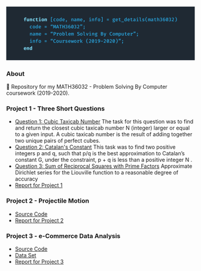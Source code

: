 ![](figures/cover.png)

### About
🎲 Repository for my MATH36032 - Problem Solving By Computer coursework (2019-2020).

### Project 1 - Three Short Questions
- [Question 1: Cubic Taxicab Number](ex1/ex1)
  The task for this question was to find and return the closest cubic taxicab number N (integer)
larger or equal to a given input. A cubic taxicab number is the result of adding together two
unique pairs of perfect cubes.
- [Question 2: Catalan's Constant](ex1/ex2) 
  This task was to find two positive integers p and q, such that p/q is the best approximation
to Catalan’s constant G, under the constraint, p + q is less than a positive integer N .
- [Question 3: Sum of Reciprocal Squares with Prime Factors](ex1/ex3) 
  Approximate Dirichlet series for the Liouville function to a reasonable degree of accuracy
- [Report for Project 1](ex1/report)

### Project 2 - Projectile Motion
- [Source Code](ex2/src)
- [Report for Project 2](ex2/report)

### Project 3 - e-Commerce Data Analysis
- [Source Code](ex3/src)
- [Data Set](ex3/src/purchasing_order.csv)
- [Report for Project 3](ex3/report)

